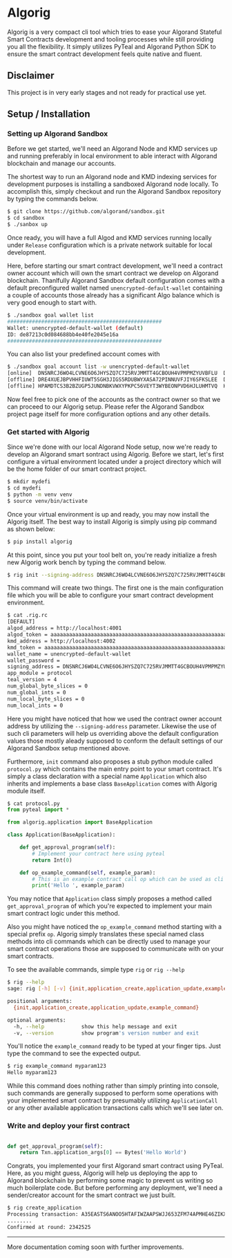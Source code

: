 # Algorig

Algorig is a very compact cli tool which tries to ease your Algorand Stateful Smart Contracts development and tooling processes while still providing you all the flexibility. It simply utilizes PyTeal and Algorand Python SDK to ensure the smart contract development feels quite native and fluent.

## Disclaimer
This project is in very early stages and not ready for practical use yet.

## Setup / Installation

### Setting up Algorand Sandbox
Before we get started, we'll need an Algorand Node and KMD services up and running preferably in local environment to able interact with Algorand blockchain and manage our accounts. 

The shortest way to run an Algorand node and KMD indexing services for development purposes is installing a sandboxed Algorand node locally. To accomplish this, simply checkout and run the Algorand Sandbox repository by typing the commands below.

```bash
$ git clone https://github.com/algorand/sandbox.git
$ cd sandbox
$ ./sanbox up
```

Once ready, you will have a full Algod and KMD services running locally under `Release` configuration which is a private network suitable for local development.

Here, before starting our smart contract development, we'll need a contract owner account which will own the smart contract we develop on Algorand blockchain. Thanlfully Algorand Sandbox default configuration comes with a default preconfigured wallet named `unencrypted-default-wallet` containing a couple of accounts those already has a significant Algo balance which is very good enough to start with.

```bash
$ ./sandbox goal wallet list
##################################################
Wallet: unencrypted-default-wallet (default)
ID: de87213c0d084688bb4e40fe2045e16a
##################################################
```

You can also list your predefined account comes with

```bash
$ ./sandbox goal account list -w unencrypted-default-wallet
[online]  DNSNRCJ6WO4LCVNE6O6JHYSZQ7C725RVJMMTT4GCBOUH4VPMPMZYUVBFLU  DNSNRCJ6WO4LCVNE6O6JHYSZQ7C725RVJMMTT4GCBOUH4VPMPMZYUVBFLU  4000008000000000 microAlgos
[offline] DRE4XUEJBPVHHFIUWT5SGH3JIGS5RDUBWYXASA72PINNUVFJIY6SFKSLEE  DRE4XUEJBPVHHFIUWT5SGH3JIGS5RDUBWYXASA72PINNUVFJIY6SFKSLEE  1000002000000000 microAlgos
[offline] HPAMDTCS3B2BZUGP5JUNDNBKVWXYPKPC56VEYT3WYBEONPVD6HJLUHMTVQ  HPAMDTCS3B2BZUGP5JUNDNBKVWXYPKPC56VEYT3WYBEONPVD6HJLUHMTVQ  4000008000000000 microAlgos
```

Now feel free to pick one of the accounts as the contract owner so that we can proceed to our Algorig setup. Please refer the Algorand Sandbox project page itself for more configuration options and any other details.

### Get started with Algorig

Since we're done with our local Algorand Node setup, now we're ready to develop an Algorand smart sontract using Algorig. Before we start, let's first configure a virtual environment located under a project directory which will be the home folder of our smart contract project.

```bash
$ mkdir mydefi
$ cd mydefi
$ python -m venv venv
$ source venv/bin/activate
```

 Once your virtual environment is up and ready, you may now install the Algorig itself. The best way to install Algorig is simply using pip command as shown below:

```bash
$ pip install algorig
```

At this point, since you put your tool belt on, you're ready initialize a fresh new Algorig work bench by typing the command below.

```bash
$ rig init --signing-address DNSNRCJ6WO4LCVNE6O6JHYSZQ7C725RVJMMTT4GCBOUH4VPMPMZYUVBFLU
```

This command will create two things. The first one is the main configuration file which you will be able to configure your smart contract development environment.

```bash
$ cat .rig.rc
[DEFAULT]
algod_address = http://localhost:4001
algod_token = aaaaaaaaaaaaaaaaaaaaaaaaaaaaaaaaaaaaaaaaaaaaaaaaaaaaaaaaaaaaaaaa
kmd_address = http://localhost:4002
kmd_token = aaaaaaaaaaaaaaaaaaaaaaaaaaaaaaaaaaaaaaaaaaaaaaaaaaaaaaaaaaaaaaaa
wallet_name = unencrypted-default-wallet
wallet_password =
signing_address = DNSNRCJ6WO4LCVNE6O6JHYSZQ7C725RVJMMTT4GCBOUH4VPMPMZYUVBFLU
app_module = protocol
teal_version = 4
num_global_byte_slices = 0
num_global_ints = 0
num_local_byte_slices = 0
num_local_ints = 0
```

Here you might have noticed that how we used the contract owner account address by utilizing the `--signing-address` parameter. Likewise the use of such cli parameters will help us overriding above the default configuration values those mostly aleady supposed to conform the default settings of our Algorand Sandbox setup mentioned above.

Furthermore, `init` command also proposes a stub python module called `protocol.py` which contains the main entry point to your smart contract. It's simply a class declaration with a special name `Application` which also inherits and implements a base class `BaseApplication` comes with Algorig module itself.

```python
$ cat protocol.py
from pyteal import *

from algorig.application import BaseApplication

class Application(BaseApplication):

    def get_approval_program(self):
        # Implement your contract here using pyteal
        return Int(0)

    def op_example_command(self, example_param):
        # This is an example contract call op which can be used as cli command
        print('Hello ', example_param)
```

You may notice that `Application` class simply proposes a method called `get_approval_program` of which you're expected to implement your main smart contract logic under this method.

Also you might have noticed the `op_example_command` method starting with a special prefix `op`. Algorig simply translates these special named class methods into cli commands which can be directly used to manage your smart contract operations those are supposed to communicate with on your smart contracts.

To see the available commands, simple type `rig` or `rig --help`

```bash
$ rig --help
sage: rig [-h] [-v] {init,application_create,application_update,example_command} ...

positional arguments:
  {init,application_create,application_update,example_command}

optional arguments:
  -h, --help            show this help message and exit
  -v, --version         show program's version number and exit
```

You'll notice the `example_command` ready to be typed at your finger tips. Just type the command to see the expected output.

```bash
$ rig example_command myparam123
Hello myparam123
```

While this command does nothing rather than simply printing into console, such commands are generally supposed to perform some operations with your implemented smart contract by presumably utilizing `ApplicationCall` or any other available application transactions calls which we'll see later on.

### Write and deploy your first contract

```python

def get_approval_program(self):
    return Txn.application_args[0] == Bytes('Hello World')

```

Congrats, you implemented your first Algorand smart contract using PyTeal. Here, as you might guess, Algorig will help us deploying the app to Algorand blockchain by performing some magic to prevent us writing so much boilerplate code. But before performing any deployment, we'll need a sender/creator account for the smart contract we just built. 

```bash
$ rig create_application
Processing transaction: A35EASTS6ANOO5HTAFIWZAAPSWJJ653ZFM74APMHE46ZIKXDNQDQ
........
Confirmed at round: 2342525
```

---
More documentation coming soon with further improvements.